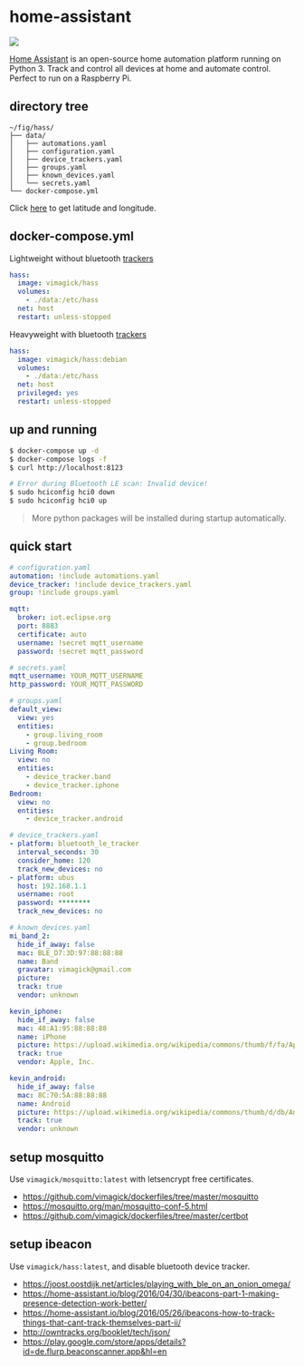 home-assistant
==============

![](https://home-assistant.io/demo/favicon-192x192.png)

[Home Assistant][1] is an open-source home automation platform running on
Python 3. Track and control all devices at home and automate control. Perfect
to run on a Raspberry Pi.

## directory tree

```
~/fig/hass/
├── data/
│   ├── automations.yaml
│   ├── configuration.yaml
│   ├── device_trackers.yaml
│   ├── groups.yaml
│   ├── known_devices.yaml
│   └── secrets.yaml
└── docker-compose.yml
```

Click [here][3] to get latitude and longitude.

## docker-compose.yml

Lightweight without bluetooth [trackers][2]

```yaml
hass:
  image: vimagick/hass
  volumes:
    - ./data:/etc/hass
  net: host
  restart: unless-stopped
```

Heavyweight with bluetooth [trackers][2]

```yaml
hass:
  image: vimagick/hass:debian
  volumes:
    - ./data:/etc/hass
  net: host
  privileged: yes
  restart: unless-stopped
```

## up and running

```bash
$ docker-compose up -d
$ docker-compose logs -f
$ curl http://localhost:8123
```

```bash
# Error during Bluetooth LE scan: Invalid device!
$ sudo hciconfig hci0 down
$ sudo hciconfig hci0 up
```

> More python packages will be installed during startup automatically.

## quick start

```yaml
# configuration.yaml
automation: !include automations.yaml
device_tracker: !include device_trackers.yaml
group: !include groups.yaml

mqtt:
  broker: iot.eclipse.org
  port: 8883
  certificate: auto
  username: !secret mqtt_username
  password: !secret mqtt_password
```

```yaml
# secrets.yaml
mqtt_username: YOUR_MQTT_USERNAME
http_password: YOUR_MQTT_PASSWORD
```

```yaml
# groups.yaml
default_view:
  view: yes
  entities:
    - group.living_room
    - group.bedroom
Living Room:
  view: no
  entities:
    - device_tracker.band
    - device_tracker.iphone
Bedroom:
  view: no
  entities:
    - device_tracker.android
```

```yaml
# device_trackers.yaml
- platform: bluetooth_le_tracker
  interval_seconds: 30
  consider_home: 120
  track_new_devices: no
- platform: ubus
  host: 192.168.1.1
  username: root
  password: ********
  track_new_devices: no
```

```yaml
# known_devices.yaml
mi_band_2:
  hide_if_away: false
  mac: BLE_D7:3D:97:88:88:88
  name: Band
  gravatar: vimagick@gmail.com
  picture:
  track: true
  vendor: unknown

kevin_iphone:
  hide_if_away: false
  mac: 48:A1:95:88:88:88
  name: iPhone
  picture: https://upload.wikimedia.org/wikipedia/commons/thumb/f/fa/Apple_logo_black.svg/80px-Apple_logo_black.svg.png
  track: true
  vendor: Apple, Inc.

kevin_android:
  hide_if_away: false
  mac: 8C:70:5A:88:88:88
  name: Android
  picture: https://upload.wikimedia.org/wikipedia/commons/thumb/d/db/Android_robot_2014.svg/75px-Android_robot_2014.svg.png
  track: true
  vendor: unknown
```

## setup mosquitto

Use `vimagick/mosquitto:latest` with letsencrypt free certificates.

- https://github.com/vimagick/dockerfiles/tree/master/mosquitto
- https://mosquitto.org/man/mosquitto-conf-5.html
- https://github.com/vimagick/dockerfiles/tree/master/certbot

## setup ibeacon

Use `vimagick/hass:latest`, and disable bluetooth device tracker.

- https://joost.oostdijk.net/articles/playing_with_ble_on_an_onion_omega/
- https://home-assistant.io/blog/2016/04/30/ibeacons-part-1-making-presence-detection-work-better/
- https://home-assistant.io/blog/2016/05/26/ibeacons-how-to-track-things-that-cant-track-themselves-part-ii/
- http://owntracks.org/booklet/tech/json/
- https://play.google.com/store/apps/details?id=de.flurp.beaconscanner.app&hl=en

[1]: https://home-assistant.io/
[2]: https://home-assistant.io/components/device_tracker/
[3]: http://api.map.baidu.com/lbsapi/getpoint/index.html
